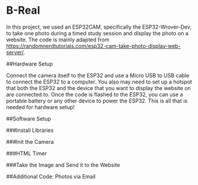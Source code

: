 # B-Real

In this project, we used an ESP32CAM, specifically the ESP32-Wrover-Dev, to take one photo during a timed study session and display the photo on a website. The code is mainly adapted from https://randomnerdtutorials.com/esp32-cam-take-photo-display-web-server/. 

##Hardware Setup

Connect the camera itself to the ESP32 and use a Micro USB to USB cable to connect the ESP32 to a computer. You also may need to set up a hotspot that both the ESP32 and the device that you want to display the website on are connected to. Once the code is flashed to the ESP32, you can use a portable battery or any other device to power the ESP32. This is all that is needed for hardware setup!

##Software Setup

###Install Libraries

###Init the Camera

###HTML Timer

###Take the Image and Send it to the Website


##Additional Code: Photos via Email
